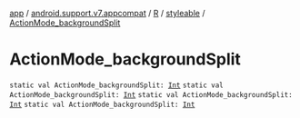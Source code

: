 [app](../../../index.md) / [android.support.v7.appcompat](../../index.md) / [R](../index.md) / [styleable](index.md) / [ActionMode_backgroundSplit](.)

# ActionMode_backgroundSplit

`static val ActionMode_backgroundSplit: `[`Int`](https://kotlinlang.org/api/latest/jvm/stdlib/kotlin/-int/index.html)
`static val ActionMode_backgroundSplit: `[`Int`](https://kotlinlang.org/api/latest/jvm/stdlib/kotlin/-int/index.html)
`static val ActionMode_backgroundSplit: `[`Int`](https://kotlinlang.org/api/latest/jvm/stdlib/kotlin/-int/index.html)
`static val ActionMode_backgroundSplit: `[`Int`](https://kotlinlang.org/api/latest/jvm/stdlib/kotlin/-int/index.html)